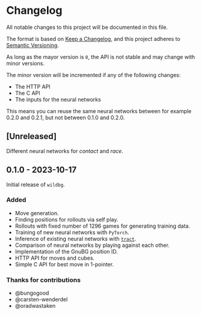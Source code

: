 # Changelog

All notable changes to this project will be documented in this file.

The format is based on [Keep a Changelog](https://keepachangelog.com/en/1.1.0/),
and this project adheres to [Semantic Versioning](https://semver.org/spec/v2.0.0.html).

As long as the mayor version is `0`, the API is not stable and may change with minor versions.

The minor version will be incremented if any of the following changes:
- The HTTP API
- The C API
- The inputs for the neural networks

This means you can reuse the same neural networks between for example 0.2.0 and 0.2.1, but not between 0.1.0 and 0.2.0.

## [Unreleased]

Different neural networks for _contact_ and _race_.

## 0.1.0 - 2023-10-17

Initial release of `wildbg`.

### Added

- Move generation.
- Finding positions for rollouts via self play.
- Rollouts with fixed number of 1296 games for generating training data.
- Training of new neural networks with `PyTorch`.
- Inference of existing neural networks with [`tract`](https://github.com/sonos/tract).
- Comparison of neural networks by playing against each other.
- Implementation of the GnuBG position ID.
- HTTP API for moves and cubes.
- Simple C API for best move in 1-pointer.

### Thanks for contributions
- @bungogood
- @carsten-wenderdel
- @oradwastaken
